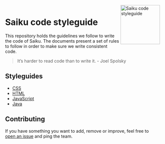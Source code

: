 <img src="https://raw.githubusercontent.com/OSBI/saiku/assets/icon-styleguide-256.png" alt="Saiku code styleguide" width="128" align="right" />

# Saiku code styleguide

This repository holds the guidelines we follow to write the code of Saiku. The documents present a set of rules to follow in order to make sure we write consistent code.

> It’s harder to read code than to write it. - Joel Spolsky

## Styleguides

* [CSS](css/README.md)
* [HTML](html/README.md)
* [JavaScript](javascript/README.md)
* [Java](java/README.md)

## Contributing

If you have something you want to add, remove or improve, feel free to [open an issue](https://github.com/OSBI/saiku-styleguide/issues/new) and ping the team.
